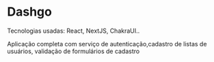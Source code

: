 # Dashgo

Tecnologias usadas: React, NextJS, ChakraUI..

Aplicação completa com serviço de autenticação,cadastro de listas de usuários,
validação de formulários de cadastro


